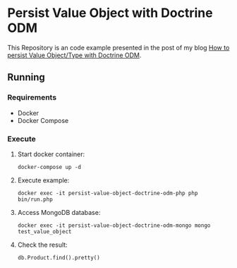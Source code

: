 # Persist Value Object with Doctrine ODM

This Repository is an code example presented in the post of my blog [How to persist Value Object/Type with Doctrine ODM]().

## Running

### Requirements

- Docker
- Docker Compose

### Execute

1. Start docker container:
 
   `docker-compose up -d`
  
2. Execute example: 

   `docker exec -it persist-value-object-doctrine-odm-php php bin/run.php`
   
3. Access MongoDB database: 

   `docker exec -it persist-value-object-doctrine-odm-mongo mongo test_value_object`
   
4. Check the result: 

   `db.Product.find().pretty()`
